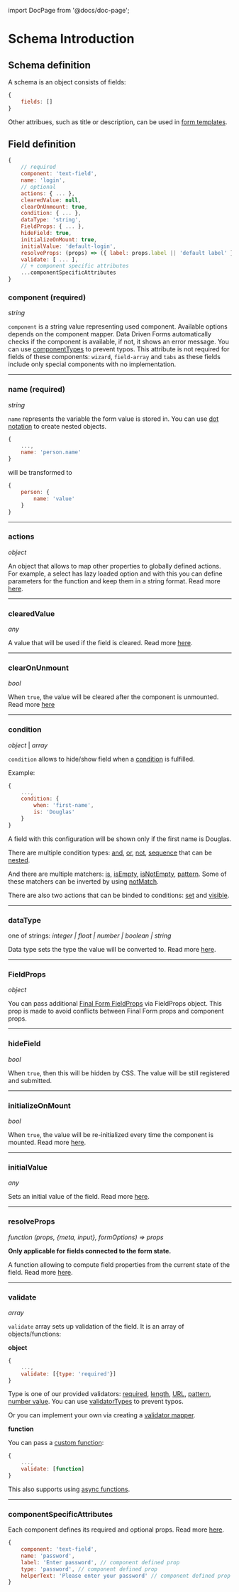 import DocPage from '@docs/doc-page';

<DocPage>

# Schema Introduction

## Schema definition

A schema is an object consists of fields:

```jsx
{
    fields: []
}
```

Other attribues, such as title or description, can be used in [form templates](/components/form-template).

## Field definition

```jsx
{
    // required
    component: 'text-field',
    name: 'login',
    // optional
    actions: { ... },
    clearedValue: null,
    clearOnUnmount: true,
    condition: { ... },
    dataType: 'string',
    FieldProps: { ... },
    hideField: true,
    initializeOnMount: true,
    initialValue: 'default-login',
    resolveProps: (props) => ({ label: props.label || 'default label' }),
    validate: [ ... ],
    // + component specific attributes
    ...componentSpecificAttributes
}
```

### component (required)

*string*

`component` is a string value representing used component. Available options depends on the component mapper. Data Driven Forms automatically checks if the component is available, if not, it shows an error message. You can use [componentTypes](/schema/constants#componenttypes) to prevent typos. This attribute is not required for fields of these components: `wizard`, `field-array` and `tabs` as these fields include only special components with no implementation.

---

### name (required)

*string*

`name` represents the variable the form value is stored in. You can use [dot notation](https://final-form.org/docs/final-form/field-names) to create nested objects.

```jsx
{
    ...,
    name: 'person.name'
}
```

will be transformed to

```jsx
{
    person: {
        name: 'value'
    }
}
```

---

### actions

*object*

An object that allows to map other properties to globally defined actions. For example, a select has lazy loaded option and with this you can define parameters for the function and keep them in a string format. Read more [here](/mappers/action-mapper).

---

### clearedValue

*any*

A value that will be used if the field is cleared. Read more [here](/schema/cleared-value).

---

### clearOnUnmount

*bool*

When `true`, the value will be cleared after the component is unmounted. Read more [here](/schema/clear-on-unmount)

---

### condition

*object* | *array*

`condition` allows to hide/show field when a [condition](/schema/condition-schema) is fulfilled.

Example:

```jsx
{
    ...,
    condition: {
        when: 'first-name',
        is: 'Douglas'
    }
}
```

A field with this configuration will be shown only if the first name is Douglas.

There are multiple condition types: [and](/schema/and), [or](/schema/or), [not](/schema/not), [sequence](/schema/condition-sequence) that can be [nested](/schema/condition-nesting).

And there are multiple matchers: [is](/schema/is), [isEmpty](/schema/is-empty), [isNotEmpty](/schema/is-not-empty), [pattern](/schema/pattern). Some of these matchers can be inverted by using [notMatch](/schema/not-match).

There are also two actions that can be binded to conditions: [set](/schema/condition-set) and [visible](/schema/condition-visible).

---

### dataType

one of strings: *integer | float | number | boolean | string*

Data type sets the type the value will be converted to. Read more [here](/schema/data-types).

---

### FieldProps

*object*

You can pass additional [Final Form FieldProps](https://final-form.org/docs/react-final-form/types/FieldProps) via FieldProps object. This prop is made to avoid conflicts between Final Form props and component props.

---

### hideField

*bool*

When `true`, then this will be hidden by CSS. The value will be still registered and submitted.

---

### initializeOnMount

*bool*

When `true`, the value will be re-initialized every time the component is mounted. Read more [here](/schema/initialize-on-mount).

---

### initialValue

*any*

Sets an initial value of the field. Read more [here](https://final-form.org/docs/react-final-form/types/FieldProps#initialvalue).

---

### resolveProps

*function (props, {meta, input}, formOptions) => props*

**Only applicable for fields connected to the form state.**

A function allowing to compute field properties from the current state of the field. Read more [here](/schema/resolve-props).

---

### validate

*array*

`validate` array sets up validation of the field. It is an array of objects/functions:

**object**

```jsx
{
    ...,
    validate: [{type: 'required'}]
}
```

Type is one of our provided validators: [required](/schema/required-validator), [length](/schema/length-validator), [URL](/schema/url-validator), [pattern](/schema/pattern-validator), [number value](/schema/number-value-validator). You can use [validatorTypes](/schema/constants#validatortypes) to prevent typos.

Or you can implement your own via creating a [validator mapper](/mappers/validator-mapper).

**function**

You can pass a [custom function](/schema/custom-validator):

```jsx
{
    ...,
    validate: [function]
}
```

This also supports using [async functions](/schema/async-validator).

---

### componentSpecificAttributes

Each component defines its required and optional props. Read more [here](/provided-mappers/component-api).

```jsx
{
    component: 'text-field',
    name: 'password',
    label: 'Enter password', // component defined prop
    type: 'password', // component defined prop
    helperText: 'Please enter your password' // component defined prop
}
```

</DocPage>
